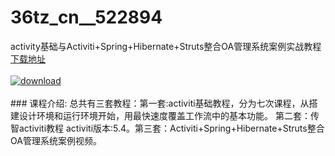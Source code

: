 # 36tz_cn__522894
activity基础与Activiti+Spring+Hibernate+Struts整合OA管理系统案例实战教程
[下载地址](http://www.36tz.cn/article/522894 "下载地址")
<br/></br>[![download](http://36tz.cn/muke_img/2018_06_2-30-300x182.png "下载地址")](http://www.36tz.cn/article/522894 "下载地址")
<br/></br>### 课程介绍:
总共有三套教程：第一套:activiti基础教程，分为七次课程，从搭建设计环境和运行环境开始，用最快速度覆盖工作流中的基本功能。 第二套：传智activiti教程 activiti版本:5.4。第三套：Activiti+Spring+Hibernate+Struts整合OA管理系统案例视频。


